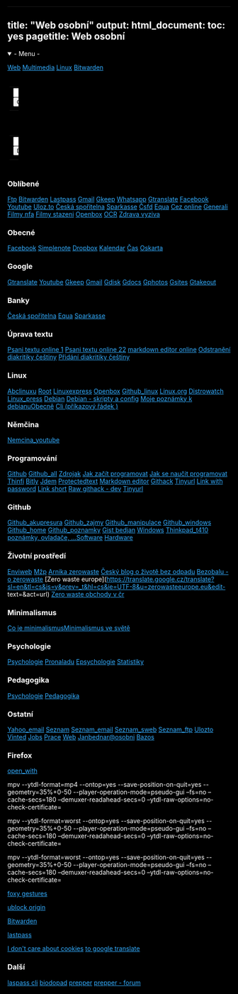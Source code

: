 <html>
<head>
<base target="_blank">
<title>Multimedia</title>
</head>
<body>
<meta charset=(UTF-8(>
<meta name=(viewport( content=(width=device-width, initial-scale=1">
<style>
html {color: white;background-color:black;text-align: left;} 
a:link { color: #33adff;}
a:visited {color: #ff9933;}
a:hover {  color: #ffff1a;}
a:active {  color: #33ff33;}
</style>


---
title: "Web osobní"
output:
  html_document:
    toc: yes
pagetitle: Web osobní
---

<details open>
<summary>- Menu -</summary>

[Web](index.php)
[Multimedia](mm.php)
[Linux](linux.php)
[Bitwarden](https://vault.bitwarden.com/#/vault)

</details>

<form method="get" action="http://www.google.com/search">

<div style="border:1px solid black;padding:4px;width:20px;">
<table border="0" align="center" cellpadding="0">
<tr><td>
<input type="text"   name="q" size="25"
maxlength="255" value="" />
<input type="submit" value="Google" /></td></tr>
<tr><td align="center" style="font-size:75%">

</td></tr></table>
</div>
</form>

<form method="get" action="https://duckduckgo.com/?q=%s">

<div style="border:1px solid black;padding:4px;width:20px;">
<table border="0" align="center" cellpadding="0">
<tr><td>
<input type="text"   name="q" size="25"
maxlength="255" value="" />
<input type="submit" value="Duckduckgo" /></td></tr>
<tr><td align="center" style="font-size:75%">

</td></tr></table>
</div>
</form>


### Oblíbené

[Ftp](ftp://sweb.cz/)
[Bitwarden](https://vault.bitwarden.com/#/vault)
[Lastpass](https://lastpass.com/?ac=1)
[Gmail](https://mail.google.com/mail/u/0/#inbox)
[Gkeep](https://keep.google.com/#home)
[Whatsapp](https://web.whatsapp.com/)
[Gtranslate](https://translate.google.cz/)
[Facebook](https://www.facebook.com/)
[Youtube](https://www.youtube.com/)
[Uloz.to](https://uloz.to)
[Česká spořitelna](https://bezpecnost.csas.cz/login/?client_id=georgeclient_cz) [Sparkasse](https://www.ostsaechsische-sparkasse-dresden.de/de/home/service/online-mobile-banking.html) [Čsfd](https://www.csfd.cz/)
[Equa](https://www.equabanking.cz/IBS/)
[Cez online](https://cezonline.cez.cz/irj/portal/profil-uzivatele#/profil)
[Generali](https://generaliceskacz.b2clogin.com/login.kz.generaliceska.cz/oauth2/v2.0/authorize?p=B2C_1_Prod_Flow&nonce=defaultNonce&redirect_uri=https://kz.generaliceska.cz/token&client_id=894f4eb9-5e98-4957-baa9-e1cc6350e9f5&prompt=login&scope=openid%20offline_access&response_type=code&login_hint=)
[Filmy nfa](https://nfa.cz/cz/obchod-a-distribuce/distribuce-v-cr/filmy-do-1964/)
[Filmy stazeni](https://uloz.to/folder/dFY1yYQFavz0/name/Yperit-Paradise#!ZGAvMQR2ZGR0ZwIxZwV3LmL4Mwp5AGO6qzSIJTMUGJczDGVmZj==)
[Openbox](https://github.com/bedjan/openbox)
[OCR](https://www.onlineocr.net/)
[Zdrava vyziva](https://vyzivujicitradice.cz/)

### Obecné

[Facebook](https://www.facebook.com/)
[Simplenote](https://app.simplenote.com/login/)
[Dropbox](https://www.dropbox.com/home)
[Kalendar](https://time.is/calendar)
[Čas](https://time.is/)
[Oskarta](https://moje.oskarta.cz/)

### Google

[Gtranslate](https://translate.google.cz/)
[Youtube](https://www.youtube.com/)
[Gkeep](https://keep.google.com/#home)
[Gmail](https://mail.google.com/mail/u/0/#inbox)
[Gdisk](https://drive.google.com/drive/)
[Gdocs](https://docs.google.com/document/u/0/)
[Gphotos](https://photos.google.com/?hl=cs&pli=1)
[Gsites](https://sites.google.com/site/bedjansite/)
[Gtakeout](https://takeout.google.com/settings/takeout?pli=1)



### Banky

[Česká spořitelna](https://bezpecnost.csas.cz/login/?client_id=georgeclient_cz)
[Equa](https://www.equabanking.cz/IBS/)
[Sparkasse](https://www.ostsaechsische-sparkasse-dresden.de/de/home/service/online-mobile-banking.html)

### Úprava textu

[Psani textu online 1](https://write-box.appspot.com/)
[Psani textu online 22](https://www.editpad.org/)
[markdown editor online](https://dillinger.io/)
[Odstranění diakritiky češtiny](http://petrfaltus.net/petr-faltus-konverze-textu-odstraneni-cestiny-z-textu.php)
[Přidání diakritiky češtiny](https://nlp.fi.muni.cz/cz_accent/)

### Linux

[Abclinuxu](https://www.abclinuxu.cz/)
[Root](https://www.root.cz/)
[Linuxexpress](https://www.linuxexpres.cz/)
[Openbox](http://www.fastlinux.eu/_archiv/index.php?page=linux026#Lock)
[Github_linux](https://github.com/bedjan/debian/blob/master/poznamky/linux_cli.md)
[Linux.org](https://translate.google.cz/translate?hl=cs&sl=en&tl=cs&u=http%3A%2F%2Flinux.org)
[Distrowatch](https://translate.google.cz/translate?hl=cs?sl=auto&sl=auto&tl=cs&u=https%3A%2F%2Fdistrowatch.com%2F&sandbox=1)
[Linux\_press](https://translate.google.cz/translate?sl=en&tl=cs&js=y&prev=_t&hl=cs&ie=UTF-8&u=linux.press&edit-text=&act=url)
[Debian](https://www.debian.org/index.cs.html)
[Debian - skripty a config](https://github.com/bedjan/debian)
[Moje poznámky k debianu](https://github.com/bedjan/debian/blob/master/poznamky/debian.md)[Obecně](https://github.com/bedjan/debian/blob/master/poznamky/linux.md)
[Cli (příkazový řádek )](https://github.com/bedjan/debian/blob/master/poznamky/linux_cli.md)

### Němčina

[Nemcina_youtube](https://www.youtube.com/channel/UC4LQ7gUVS5w45ba1VubmJpg/videos)

### Programování

[Github](https://github.com/bedjan/)
[Github_all](https://github.com/bedjan/debian/blob/master/skripty/all.sh)
[Zdrojak](https://zdrojak.cz/)
[Jak začít programovat](https://www.itnetwork.cz/jak-zacit-programovat-tvorit-aplikace-programy)
[Jak se naučit programovat](https://www.startitup.cz/11-stranek-ktere-te-nauci-programovat-z-pohodli-domova/)
[Thinfi](https://thinfi.com/)
[Bitly](https://bitly.com/)
[Jdem](http://jdem.cz/)
[Protectedtext](https://www.protectedtext.com/)
[Markdown editor](https://dillinger.io/)
[Githack](https://raw.githack.com/)
[Tinyurl](https://tinyurl.com/app)
[Link with password](https://thinfi.com/) 
[Link short](https://bitly.com/)
[Raw githack - dev](https://raw.githack.com/) 
[Tinyurl](https://tinyurl.com/)



### Github

[Github_akupresura](https://github.com/bedjan/akupresura/blob/master/akupresura_prvni_pomoc.md)
[Github_zajmy](https://github.com/bedjan/zajmy)
[Github_manipulace](https://github.com/bedjan/manipulace)
[Github_windows](https://github.com/bedjan/windows)
[Github_home](https://github.com/bedjan/home)
[Github_poznamky](https://github.com/bedjan/github/blob/master/README.md)
[Gist bedjan](https://gist.github.com/bedjan)
[Windows](https://github.com/bedjan/windows) 
[Thinkpad\_t410 poznámky, ovladače, ...](https://github.com/bedjan/thinkpad_t410)[Software](https://github.com/bedjan/sw/tree/master)
[Hardware](https://github.com/bedjan/hw/tree/master)

### Životní prostředí

[Enviweb](http://www.enviweb.cz/)
[Mžp](https://www.mzp.cz/)
[Arnika zerowaste](http://arnika.org/zero-waste) 
[Český blog o životě bez odpadu](http://www.czechzerowaste.cz/) 
[Bezobalu - o zerowaste](http://zerowaste.bezobalu.org/) 
[Zero waste europe](https://translate.google.cz/translate?sl=en&tl=cs&js=y&prev=_t&hl=cs&ie=UTF-8&u=zerowasteeurope.eu&edit-
text=&act=url) 
[Zero waste obchody v čr](https://www.greenglasses.cz/cs/business-category/zero-waste-obchody-jidlo-piti/)

### Minimalismus

[Co je minimalismus](http://zijememinimalismem.cz/minimalismus-co-to-je-prosim-te/)[Minimalismus ve světě](https://translate.google.cz/translate?hl=cs?sl=en&tl=cs&u=www.becomingminimalist.com/most-popular-posts/)


### Psychologie

[Psychologie](https://psychologie.cz/clanky/)
[Pronaladu](https://www.pronaladu.cz/)
[Epsychologie](https://e-psycholog.eu/archiv)
[Statistiky](https://www.czso.cz/csu/czso/statistiky)

### Pedagogika

[Psychologie](http://htmlpreview.github.io/?https://rawcdn.githack.com/bedjan/skola/master/psychologie.html) 
[Pedagogika](http://htmlpreview.github.io/?https://rawcdn.githack.com/bedjan/skola/master/pedagogika.html)
 
### Ostatní

[Yahoo_email](https://login.yahoo.com)
[Seznam](https://www.seznam.cz/)
[Seznam_email](https://login.szn.cz/)
[Seznam_sweb](https://login.szn.cz/?serviceId=sweb&loggedURL=http://webadmin.sweb.cz/)
[Seznam_ftp](ftp://sweb.cz/)
[Ulozto](https://uloz.to/login?key=logreg)
[Vinted](https://www.vinted.cz/member/general/login?ref_url=%2F&__cf_chl_captcha_tk__=06e60c0838f1e7a7cfd5731145275268b2f8d333-1622574905-0-AWud745mERmzGs9xCMmTroN332YOMEB1XBdXrPdWOQb8DLHtVc_N12zsvulYXNXLllall03fFZTibqJOiwZAUE81L6fVqCpHHbu8-3razVqegPH9re-QEQZfqN_EzyWYJCjI2_q2ZBDKAAQnTeVwL2CdkgiuZvHgTuBg8Jd0sF0cqNidaj8mYoXU3bamvN5TBnyEWwS7CHFcmdRPpW1RfAfMRh40-evwGj-9EHUsXZrma23ik_BXVbhs2URb_mb-GVAXMaakFCT3XV5bppHKz3oSSQz9jTwc73S1Ym0l089x-QfVBsc4XUGYtDeykKIjTo1rm7h9RLIAkGRq8nPcFCcdZBznaFb779UgKQ-KLYomfrqAkRsCYDPIvNSiPs_R3WRyAR2Y-jpSJTaKdTb78nX5sCH8qsqJ9Q9ksbvWsFlMsUE15ua8lyGrnQsN8KmTWkanrIneuVfsDHqVyqzpRZNAvz5r-CDm1pA5x5M4FkYXcwPL_KOJ6fR96lPDrN1cWOAlMHY8oRnfqNJMqhEva-zZ-BC31NoXdbsXtNr6xJtd3qr331Bq237FcAWYvwHtAWUsXCwV_Dh95L4WR747luRvi9htOMEXK34CgQk1GWc52dUVjzxTaz52vX-YNdjiKSYxnYlWP1stZtGLkRBqNyWdj7uGW-kdlOaKtfBqkWEpvg1OgUdgB21cuPY-GsWc6Gyq2XGrc35xgFbVdouNQxg)
[Jobs](https://www.jobs.cz/)
[Prace](https://www.jprace.cz/)
[Web](http://janbednar.sweb.cz/)
[Janbednar@osobni](https://sites.google.com/site/bedjansite/)
[Bazos](https://www.bazos.cz/)

### Firefox

[open_with](https://addons.mozilla.org/cs/firefox/addon/open-with/)

mpv --ytdl-format=mp4 --ontop=yes --save-position-on-quit=yes --geometry=35%+0-50 --player-operation-mode=pseudo-gui  –fs=no –cache-secs=180 –demuxer-readahead-secs=0 –ytdl-raw-options=no-check-certificate=

mpv --ytdl-format=worst --ontop=yes --save-position-on-quit=yes --geometry=35%+0-50 --player-operation-mode=pseudo-gui  –fs=no –cache-secs=180 –demuxer-readahead-secs=0 –ytdl-raw-options=no-check-certificate=

mpv --ytdl-format=worst --ontop=yes --save-position-on-quit=yes --geometry=35%+0-50 --player-operation-mode=pseudo-gui  –fs=no –cache-secs=180 –demuxer-readahead-secs=0 –ytdl-raw-options=no-check-certificate=

[foxy gestures](https://addons.mozilla.org/cs/firefox/addon/foxy-gestures/?utm_source=addons.mozilla.org&utm_medium=referral&utm_content=search)

[ublock origin](https://addons.mozilla.org/cs/firefox/addon/ublock-origin/)

[Bitwarden](https://addons.mozilla.org/cs/firefox/addon/bitwarden-password-manager/)

[lastpass](https://addons.mozilla.org/cs/firefox/addon/lastpass-password-manager/)

[I don't care about cookies](https://addons.mozilla.org/cs/firefox/addon/i-dont-care-about-cookies/)
[to google translate](https://addons.mozilla.org/cs/firefox/addon/to-google-translate/)

### Další

[laspass cli](https://github.com/lastpass/lastpass-cli)
[biodopad](https://www.tsduchcov.cz/svoz-odpadu/svoz-brko/)
[prepper](http://www.prepper.cz/)
[prepper - forum](http://preppers.cz/forum/)




